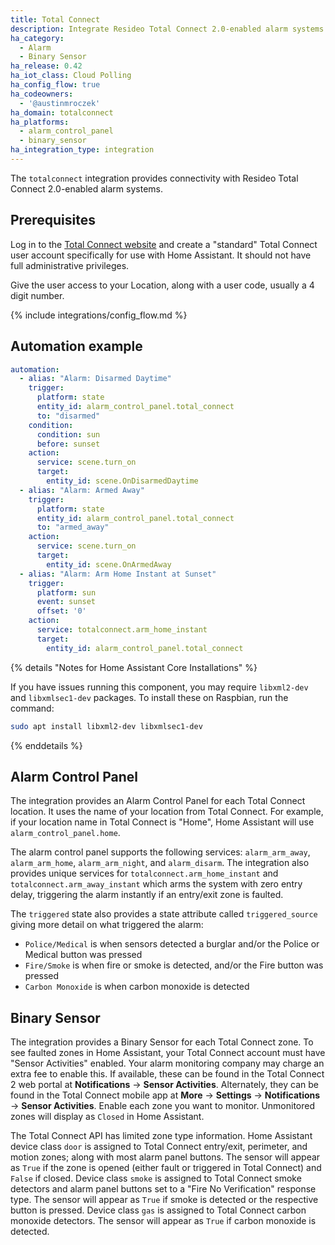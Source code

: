 ```yaml
---
title: Total Connect
description: Integrate Resideo Total Connect 2.0-enabled alarm systems into Home Assistant.
ha_category:
  - Alarm
  - Binary Sensor
ha_release: 0.42
ha_iot_class: Cloud Polling
ha_config_flow: true
ha_codeowners:
  - '@austinmroczek'
ha_domain: totalconnect
ha_platforms:
  - alarm_control_panel
  - binary_sensor
ha_integration_type: integration
---
```


The `totalconnect` integration provides connectivity with Resideo Total Connect 2.0-enabled alarm systems.

## Prerequisites

Log in to the [Total Connect website](https://totalconnect2.com) and create a "standard" Total Connect user account specifically for use with Home Assistant. It should not have full administrative privileges.

Give the user access to your Location, along with a user code, usually a 4 digit number.

{% include integrations/config_flow.md %}

## Automation example
```yaml
automation:
  - alias: "Alarm: Disarmed Daytime"
    trigger:
      platform: state
      entity_id: alarm_control_panel.total_connect
      to: "disarmed"
    condition:
      condition: sun
      before: sunset
    action:
      service: scene.turn_on
      target:
        entity_id: scene.OnDisarmedDaytime
  - alias: "Alarm: Armed Away"
    trigger:
      platform: state
      entity_id: alarm_control_panel.total_connect
      to: "armed_away"
    action:
      service: scene.turn_on
      target:
        entity_id: scene.OnArmedAway
  - alias: "Alarm: Arm Home Instant at Sunset"
    trigger:
      platform: sun
      event: sunset
      offset: '0'
    action:
      service: totalconnect.arm_home_instant
      target:
        entity_id: alarm_control_panel.total_connect
```

{% details "Notes for Home Assistant Core Installations" %}

If you have issues running this component, you may require `libxml2-dev` and `libxmlsec1-dev` packages. To install these on Raspbian, run the command:

```bash
sudo apt install libxml2-dev libxmlsec1-dev
```

{% enddetails %}

## Alarm Control Panel

The integration provides an Alarm Control Panel for each Total Connect location. It uses the name of your location from Total Connect.  For example, if your location name in Total Connect is "Home", Home Assistant will use `alarm_control_panel.home`.

The alarm control panel supports the following services: `alarm_arm_away`, `alarm_arm_home`, `alarm_arm_night`, and `alarm_disarm`. The integration also provides unique services for `totalconnect.arm_home_instant` and `totalconnect.arm_away_instant` which arms the system with zero entry delay, triggering the alarm instantly if an entry/exit zone is faulted.

The `triggered` state also provides a state attribute called `triggered_source` giving more detail on what triggered the alarm:

- `Police/Medical` is when sensors detected a burglar and/or the Police or Medical button was pressed
- `Fire/Smoke` is when fire or smoke is detected, and/or the Fire button was pressed
- `Carbon Monoxide` is when carbon monoxide is detected

## Binary Sensor

The integration provides a Binary Sensor for each Total Connect zone. To see faulted zones in Home Assistant, your Total Connect account must have "Sensor Activities" enabled. Your alarm monitoring company may charge an extra fee to enable this. If available, these can be found in the Total Connect 2 web portal at **Notifications** -> **Sensor Activities**. Alternately, they can be found in the Total Connect mobile app at **More** -> **Settings** -> **Notifications** -> **Sensor Activities**. Enable each zone you want to monitor. Unmonitored zones will display as `Closed` in Home Assistant.

The Total Connect API has limited zone type information. Home Assistant device class `door` is assigned to Total Connect entry/exit, perimeter, and motion zones; along with most alarm panel buttons. The sensor will appear as `True` if the zone is opened (either fault or triggered in Total Connect) and `False` if closed. Device class `smoke` is assigned to Total Connect smoke detectors and alarm panel buttons set to a "Fire No Verification" response type. The sensor will appear as `True` if smoke is detected or the respective button is pressed.  Device class `gas` is assigned to Total Connect carbon monoxide detectors. The sensor will appear as `True` if carbon monoxide is detected.
